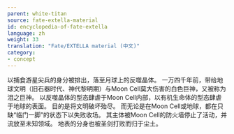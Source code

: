 ```yaml
---
parent: white-titan
source: fate-extella-material
id: encyclopedia-of-fate-extella
language: zh
weight: 33
translation: "Fate/EXTELLA material (中文)"
category:
- concept
---
```


以捕食游星尖兵的身分被排出，落至月球上的反噬晶体。
一万四千年前，带给地球文明（旧石器时代、神代黎明期）与Moon Cell莫大伤害的白色巨神，又被称为泪之巨神。
以反噬晶体的型态肆虐于Moon Cell内部，以有机生命体的型态肆虐于地球的表面。
目的是将文明破坏殆尽。
而无论是在Moon Cell或地球，都在只缺“临门一脚”的状态下以失败收场。
其主体被Moon Cell的防火墙停止了活动，并流放至未知领域。
地表的分身也被圣剑打败而归于尘土。
